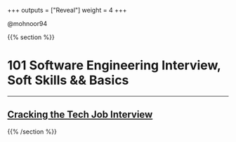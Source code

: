+++
outputs = ["Reveal"]
weight = 4
+++


<p class="twitter">@mohnoor94</p>

{{% section %}}

# 101 Software Engineering Interview, Soft Skills && Basics

---

## [Cracking the Tech Job Interview](https://go.noor.guru/interview)

{{% /section %}}
